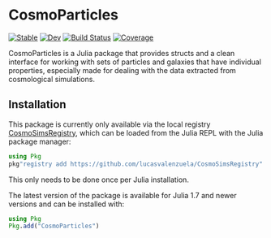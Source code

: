 # CosmoParticles

[![Stable](https://img.shields.io/badge/docs-stable-blue.svg)](https://lucasvalenzuela.github.io/CosmoParticles.jl/stable)
[![Dev](https://img.shields.io/badge/docs-dev-blue.svg)](https://lucasvalenzuela.github.io/CosmoParticles.jl/dev)
[![Build Status](https://github.com/lucasvalenzuela/CosmoParticles.jl/actions/workflows/CI.yml/badge.svg?branch=main)](https://github.com/lucasvalenzuela/CosmoParticles.jl/actions/workflows/CI.yml?query=branch%3Amain)
[![Coverage](https://codecov.io/gh/lucasvalenzuela/CosmoParticles.jl/branch/main/graph/badge.svg)](https://codecov.io/gh/lucasvalenzuela/CosmoParticles.jl)


CosmoParticles is a Julia package that provides structs and a clean interface
for working with sets of particles and galaxies that have individual properties, especially made for dealing
with the data extracted from cosmological simulations.


## Installation

This package is currently only available via the local registry
[CosmoSimsRegistry](https://github.com/lucasvalenzuela/CosmoSimsRegistry),
which can be loaded from the Julia REPL with the Julia package manager:
```julia
using Pkg
pkg"registry add https://github.com/lucasvalenzuela/CosmoSimsRegistry"
```
This only needs to be done once per Julia installation.

The latest version of the package is available for Julia 1.7 and newer versions and can be installed with:
```julia
using Pkg
Pkg.add("CosmoParticles")
```

